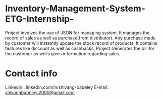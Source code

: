# Inventory-Management-System-ETG-Internship-
Project involves the use of JSON for managing system.
It manages the record of sales as well as purchase(from distributor).
Any purchase made by customer will instatntly update the stock record of products.
It contains features like discount as well as cashbacks.
Project Generates the bill for the customer as wells gives information regarding sales.


# Contact info 
Linkedin : linkedin.com/in/shivang-babeley
E-mail : shivangbabeley.2000@gmail.com
